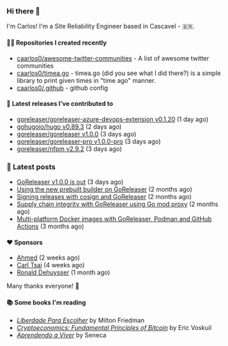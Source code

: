 ### Hi there 👋

I'm Carlos! I'm a Site Reliability Engineer based in Cascavel - 🇧🇷.

#### 👨‍💻 Repositories I created recently
- [caarlos0/awesome-twitter-communities](https://github.com/caarlos0/awesome-twitter-communities) - A list of awesome twitter communities
- [caarlos0/timea.go](https://github.com/caarlos0/timea.go) - timea.go (did you see what I did there?) is a simple library to print given times in &#34;time ago&#34; manner.
- [caarlos0/.github](https://github.com/caarlos0/.github) - github config

#### 🚀 Latest releases I've contributed to


- [goreleaser/goreleaser-azure-devops-extension v0.1.20](https://github.com/goreleaser/goreleaser-azure-devops-extension/releases/tag/v0.1.20) (1 day ago)
- [gohugoio/hugo v0.89.3](https://github.com/gohugoio/hugo/releases/tag/v0.89.3) (2 days ago)
- [goreleaser/goreleaser v1.0.0](https://github.com/goreleaser/goreleaser/releases/tag/v1.0.0) (3 days ago)
- [goreleaser/goreleaser-pro v1.0.0-pro](https://github.com/goreleaser/goreleaser-pro/releases/tag/v1.0.0-pro) (3 days ago)
- [goreleaser/nfpm v2.9.2](https://github.com/goreleaser/nfpm/releases/tag/v2.9.2) (3 days ago)

### 📄 Latest posts
- [GoReleaser v1.0.0 is out](https://carlosbecker.com/posts/goreleaser-v1/) (3 days ago)
- [Using the new prebuilt builder on GoReleaser](https://carlosbecker.com/posts/goreleaser-prebuilt/) (2 months ago)
- [Signing releases with cosign and GoReleaser](https://carlosbecker.com/posts/goreleaser-cosign/) (2 months ago)
- [Supply chain integrity with GoReleaser using Go mod proxy](https://carlosbecker.com/posts/supply-chain-goreleaser-go-mod-proxy/) (2 months ago)
- [Multi-platform Docker images with GoReleaser, Podman and GitHub Actions](https://carlosbecker.com/posts/goreleaser-actions-podman/) (3 months ago)

#### ❤️ Sponsors
- [Ahmed](https://github.com/Clivern) (2 weeks ago)
- [Carl Tsai](https://github.com/moonape1226) (4 weeks ago)
- [Ronald Dehuysser](https://github.com/rdehuyss) (1 month ago)

Many thanks everyone! 🙏

#### 📚 Some books I'm reading
- _[Liberdade Para Escolher](https://www.goodreads.com/book/show/17238591-liberdade-para-escolher)_ by Milton Friedman
- _[Cryptoeconomics: Fundamental Principles of Bitcoin](https://www.goodreads.com/book/show/56919322-cryptoeconomics)_ by Eric Voskuil
- _[Aprendendo a Viver](https://www.goodreads.com/book/show/28219486-aprendendo-a-viver)_ by Seneca
